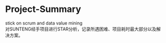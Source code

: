 # Project-Summary
stick on scrum and data value mining  
对SUNTENG经手项目进行STAR分析，记录所遇困难、项目耗时最大部分以及解决方案。
